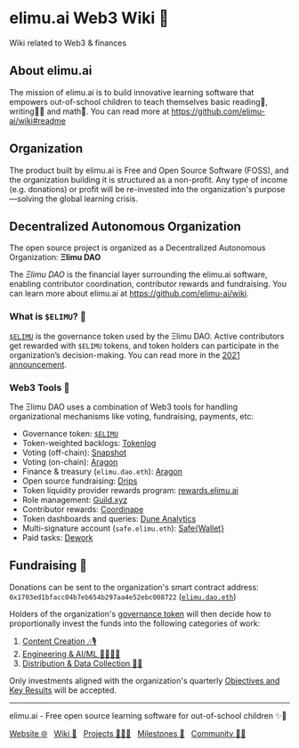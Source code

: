 # elimu.ai Web3 Wiki 💎
Wiki related to Web3 &amp; finances

## About elimu.ai
The mission of elimu.ai is to build innovative learning software that empowers out-of-school children to teach themselves basic reading📖, writing✍🏽 and math🔢. You can read more at https://github.com/elimu-ai/wiki#readme

## Organization
The product built by elimu.ai is Free and Open Source Software (FOSS), and the organization building it is structured as a non-profit. Any type of income (e.g. donations) or profit will be re-invested into the organization's purpose—solving the global learning crisis.

## Decentralized Autonomous Organization
The open source project is organized as a Decentralized Autonomous Organization: **Ξlimu DAO**

The *Ξlimu DAO* is the financial layer surrounding the elimu.ai software, enabling contributor coordination, contributor rewards and fundraising. You can learn more about elimu.ai at https://github.com/elimu-ai/wiki.

### What is `$ELIMU`? 💎
[`$ELIMU`](https://etherscan.io/token/0xe29797910d413281d2821d5d9a989262c8121cc2) is the governance token used by the Ξlimu DAO. Active contributors get rewarded with `$ELIMU` tokens, and token holders can participate in the organization’s decision-making. You can read more in the [2021 announcement](https://medium.com/elimu-ai/introducing-elimu-our-community-token-7767eebed862).

### Web3 Tools 🔨

The Ξlimu DAO uses a combination of Web3 tools for handling organizational mechanisms like voting, fundraising, payments, etc:

- Governance token: [`$ELIMU`](https://etherscan.io/token/0xe29797910d413281d2821d5d9a989262c8121cc2)
- Token-weighted backlogs: [Tokenlog](https://tokenlog.generalmagic.io/elimu-ai/web3-wiki)
- Voting (off-chain): [Snapshot](https://snapshot.org/#/elimu.eth)
- Voting (on-chain): [Aragon](https://app.aragon.org/#/daos/ethereum/elimu.dao.eth/governance)
- Finance & treasury (`elimu.dao.eth`): [Aragon](https://app.aragon.org/#/daos/ethereum/elimu.dao.eth/finance)
- Open source fundraising: [Drips](https://www.drips.network/app/projects/github/elimu-ai/webapp)
- Token liquidity provider rewards program: [rewards.elimu.ai](https://rewards.elimu.ai)
- Role management: [Guild.xyz](https://guild.xyz/elimu)
- Contributor rewards: [Coordinape](https://app.coordinape.com/welcome/deff2c27-10c2-4264-a859-d135aa344090)
- Token dashboards and queries: [Dune Analytics](https://dune.com/elimu_ai)
- Multi-signature account (`safe.elimu.eth`): [Safe{Wallet}](https://app.safe.global/home?safe=eth:0xD452c1321E03c6e34aD8c6F60b694b1E780c4B75)
- Paid tasks: [Dework](https://app.dework.xyz/elimuai)

<a name="funding"></a>
## Fundraising 🌱

Donations can be sent to the organization's smart contract address: `0x1703ed1bfacc04b7eb654b297aa4e52ebc008722` ([`elimu.dao.eth`](https://app.aragon.org/#/daos/ethereum/elimu.dao.eth))

Holders of the organization's [governance token](#what-is-elimu-) will then decide how to proportionally invest the funds into the following categories of work:

1. [Content Creation 🎶🎙️](https://github.com/orgs/elimu-ai/projects/6/views/1?pane=info)
2. [Engineering & AI/ML 👩🏽‍💻📱](https://github.com/orgs/elimu-ai/projects/3/views/3?pane=info)
3. [Distribution & Data Collection 🛵💨](https://github.com/orgs/elimu-ai/projects/5/views/1?pane=info)

Only investments aligned with the organization's quarterly [Objectives and Key Results](https://github.com/elimu-ai/wiki/milestones) will be accepted.

---

elimu.ai - Free open source learning software for out-of-school children ✨🚀

[Website 🌐](https://elimu.ai) &nbsp; [Wiki 📃](https://github.com/elimu-ai/wiki#readme) &nbsp; [Projects 👩🏽‍💻](https://github.com/orgs/elimu-ai/projects?query=is%3Aopen) &nbsp; [Milestones 🎯](https://github.com/elimu-ai/wiki/milestones) &nbsp; [Community 👋🏽](https://github.com/elimu-ai/wiki#open-source-community)
